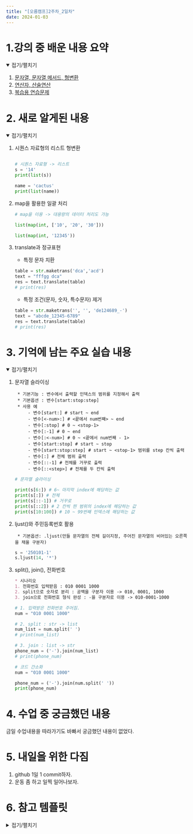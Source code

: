 ```yaml
---
title: "[오름캠프]2주차_2일차"
date: 2024-01-03
---
```


# 1.강의 중 배운 내용 요약

<details open>
<summary>접기/펼치기</summary>
<div markdown="1">  

1. [문자열, 문자열 메서드, 형변환](https://colab.research.google.com/drive/1mzWX7l9CbUD52CH2nq7a0bz9FSguLb9D?usp=sharing)
2. [연산자, 산술연산](https://colab.research.google.com/drive/1PAf-S7EuVzv4HEJqJx_XyCI5sOvJRn8t?usp=sharing)
3. [복습용 연습문제](https://colab.research.google.com/drive/1_4qvmeaYzlMBqPBloMns-16A106Bg1jl?usp=sharing)
    
</div>
</details>

# 2. 새로 알게된 내용

<details open>
<summary>접기/펼치기</summary>
<div markdown="1">  

1. 시퀀스 자료형의 리스트 형변환

    ```python
    
    # 시퀀스 자료형 -> 리스트
    s = '14'
    print(list(s))

    name = 'cactus'
    print(list(name))

    ```

2. map을 활용한 일괄 처리

    ```python
    # map을 이용 -> 대용량의 데이터 처리도 가능
    
    list(map(int, ['10', '20', '30']))

    list(map(int, '12345'))

    ```

3. translate과 정규표현

    - 특정 문자 치환

    ```python
    table = str.maketrans('dca','acd')
    text = "fffgg dca"
    res = text.translate(table)
    # print(res)
    ```

    - 특정 조건(문자, 숫자, 특수문자) 제거
    ```python
    table = str.maketrans('', '', 'de124689_-')
    text = "abcde_12345-6789"
    res = text.translate(table)
    # print(res)
    ```

</div>
</details>

# 3. 기억에 남는 주요 실습 내용

<details open>
<summary>접기/펼치기</summary>
<div markdown="1">  

1. 문자열 슬라이싱

        * 기본기능 : 변수에서 출력할 인덱스의 범위를 지정해서 출력
        * 기본옵션 : 변수[start:stop:step]
        * 사용 예
            - 변수[start:] # start ~ end
            - 변수[<-num>:] # <끝에서 num번째> ~ end
            - 변수[:stop] # 0 ~ <stop-1>
            - 변수[:-1] # 0 ~ end
            - 변수[:<-num>] # 0 ~ <끝에서 num번째 - 1>
            - 변수[start:stop] # start ~ stop
            - 변수[start:stop:step] # start ~ <stop-1> 범위를 step 칸씩 출력
            - 변수[:] # 전체 범위 출력
            - 변수[::-1] # 전체를 거꾸로 출력
            - 변수[::<step>] # 전체를 두 칸씩 출력

    ```python
    # 문자열 슬라이싱
    
    print(s[6:]) # 6~ 마지막 index에 해당하는 값
    print(s[:]) # 전체
    print(s[::-1]) # 거꾸로
    print(s[::2]) # 2 칸씩 띈 범위의 index에 해당하는 값
    print(s[10:100]) # 10 ~ 99번째 인덱스에 해당하는 값

    ```

2. ljust()와 주민등록번호 활용

        * 기본옵션: .ljust(만들 문자열의 전체 길이지정, 주어진 문자열의 비어있는 오른쪽을 채울 구분자)

    ```python
    s = '250101-1'
    s.ljust(14, '*')
    ```

3. split(), join(), 전화번호

    ```markdown
    * 시나리오
    1. 전화번호 입력받음 : 010 0001 1000
    2. split으로 숫자로 분리 : 공백을 구분자 이용 -> 010, 0001, 1000
    3. join으로 전화번호 형식 완성 : -을 구분자로 이용 -> 010-0001-1000
    ```

    ```python
    # 1. 입력받은 전화번호 주어짐.
    num = "010 0001 1000"

    # 2. split : str -> list
    num_list = num.split(' ')
    # print(num_list)
    
    # 3. join : list -> str
    phone_num = ('-').join(num_list)
    # print(phone_num)
    ```

    ```python
    # 코드 간소화
    num = "010 0001 1000"

    phone_num = ('-').join(num.split(' '))
    print(phone_num)
    ```

</div>
</details>

# 4. 수업 중 궁금했던 내용
금일 수업내용을 따라가기도 바빠서 궁금했던 내용이 없었다.

# 5. 내일을 위한 다짐
1. github 1일 1 commit하자.
2. 운동 좀 하고 일찍 일어나보자.

# 6. 참고 템플릿

<details close>
<summary>접기/펼치기</summary>
<div markdown="1">
    
    [오늘 강의 요약 정리] - 오늘 어떤 것을 배웠나요?

    [오늘의 발견] - 오늘 배웠던 것 중에 처음 알았던 것은 어떤 것이 있었나요?

    [오늘의 실습] - 실습때 했던 코드를 첨부하는 것을 추천드립니다.

    [오늘의 질문] - 이해가 가지 않았다던가? 추가적으로 궁금한 것을 정리해보세요.

    [오늘의 복습] - 남은 시간 동안 어떻게 복습할 것인지?

    [내일을 위한 다짐] - 개인적인 피드백을 적어보고, 중간에 마음이 꺾이지 않기 위해 나의 다짐을 적어보고, 오늘을 정리해봅시다.

</div>
</details>
